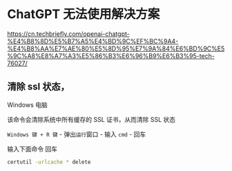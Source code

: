 # ChatGPT 无法使用解决方案

https://cn.techbriefly.com/openai-chatgpt-%E4%B8%8D%E5%B7%A5%E4%BD%9C%EF%BC%9A4-%E4%B8%AA%E7%AE%80%E5%8D%95%E7%9A%84%E6%BD%9C%E5%9C%A8%E8%A7%A3%E5%86%B3%E6%96%B9%E6%B3%95-tech-76027/

## 清除 ssl 状态，

Windows 电脑

该命令会清除系统中所有缓存的 SSL 证书，从而清除 SSL 状态

`Windows 键 + R 键` - 弹出`运行`窗口 - 输入 `cmd` - 回车

输入下面命令 回车

```bash
certutil -urlcache * delete
```
